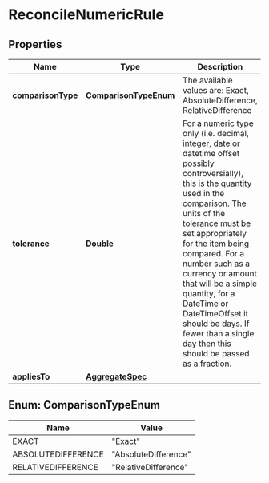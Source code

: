 

# ReconcileNumericRule


## Properties

Name | Type | Description | Notes
------------ | ------------- | ------------- | -------------
**comparisonType** | [**ComparisonTypeEnum**](#ComparisonTypeEnum) | The available values are: Exact, AbsoluteDifference, RelativeDifference | 
**tolerance** | **Double** | For a numeric type only (i.e. decimal, integer, date or datetime offset possibly controversially), this is the quantity used in the comparison.  The units of the tolerance must be set appropriately for the item being compared.  For a number such as a currency or amount that will be a simple quantity, for a DateTime or DateTimeOffset it should be days. If fewer than a single day then this should be  passed as a fraction. |  [optional]
**appliesTo** | [**AggregateSpec**](AggregateSpec.md) |  | 



## Enum: ComparisonTypeEnum

Name | Value
---- | -----
EXACT | &quot;Exact&quot;
ABSOLUTEDIFFERENCE | &quot;AbsoluteDifference&quot;
RELATIVEDIFFERENCE | &quot;RelativeDifference&quot;



